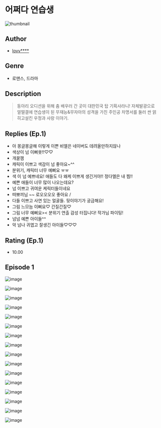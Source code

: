 # 어쩌다 연습생
![thumbnail](https://image-comic.pstatic.net/user_contents_data/challenge_comic/2023/05/25/353686/upload_3919036816030709808_480x623.jpeg)

## Author
- [lovv****](https://comic.naver.com/artistTitle?id=353686)

## Genre
- 로맨스, 드라마

## Description
> 동아리 오디션을 위해 춤 배우러 간 곳이 대한민국 탑 기획사라니! 자체발광으로 얼떨결에 연습생이 된 무재능&무자아의 성격을 가진 주인공 차명서를 둘러 싼 얽히고설킨 우정과 사랑 이야기.

## Replies (Ep.1)
- 아 몽글몽글해 이렇게 이쁜 비엘은 네이버도 데려올만하지않나
- 색상이 넘 이뻐욧!!♡♡
- 개꿀잼
- 캐릭이 이쁘고 색감이 넘 좋아요~^^
- 분위기, 캐릭터 너무 예뻐요 ㅠㅠ
- 색 이 넘 예쁘네요! 애들도 다 왜케 이쁘게 생긴거야!! 정다엘은 내 찜!!
- 예쁜 애들이 너무 많이 나오는데요?
- 넘 이쁘고 귀여운 케릭터들이네요
- 떠뽀끼님 ~~ 로오오오오 좋아요 /
- 다들 이쁘고 사연 있는 얼굴들. 뒷이야기가 궁금해요!
- 그림 느므늠 이뻐요♡ 간질간질♡
- 그림 너무 예뻐요>< 분위기 연출 감성 터집니다! 작가님 파이팅!
- 넘넘 예쁜 아이들^^
- 악 넘나 귀엽고 잘생긴 아이들♡♡♡

## Rating (Ep.1)
- 10.00

## Episode 1
![image](https://image-comic.pstatic.net/user_contents_data/challenge_comic/2023/05/25/353686/upload_3760840151768772708.jpeg)

![image](https://image-comic.pstatic.net/user_contents_data/challenge_comic/2023/05/25/353686/upload_7363774838577979747.jpeg)

![image](https://image-comic.pstatic.net/user_contents_data/challenge_comic/2023/05/25/353686/upload_3703138877517805923.jpeg)

![image](https://image-comic.pstatic.net/user_contents_data/challenge_comic/2023/05/25/353686/upload_7149805464109475173.jpeg)

![image](https://image-comic.pstatic.net/user_contents_data/challenge_comic/2023/05/25/353686/upload_3558180367543712051.jpeg)

![image](https://image-comic.pstatic.net/user_contents_data/challenge_comic/2023/05/25/353686/upload_4121466991324258916.jpeg)

![image](https://image-comic.pstatic.net/user_contents_data/challenge_comic/2023/05/25/353686/upload_3546922463607939379.jpeg)

![image](https://image-comic.pstatic.net/user_contents_data/challenge_comic/2023/05/25/353686/upload_3703143296213921894.jpeg)

![image](https://image-comic.pstatic.net/user_contents_data/challenge_comic/2023/05/25/353686/upload_7293071833500693093.jpeg)

![image](https://image-comic.pstatic.net/user_contents_data/challenge_comic/2023/05/25/353686/upload_7305742833101988195.jpeg)

![image](https://image-comic.pstatic.net/user_contents_data/challenge_comic/2023/05/25/353686/upload_7077463315600007990.jpeg)

![image](https://image-comic.pstatic.net/user_contents_data/challenge_comic/2023/05/25/353686/upload_4049637880198936624.jpeg)

![image](https://image-comic.pstatic.net/user_contents_data/challenge_comic/2023/05/25/353686/upload_3702350540512506933.jpeg)

![image](https://image-comic.pstatic.net/user_contents_data/challenge_comic/2023/05/25/353686/upload_3486458121048699702.jpeg)

![image](https://image-comic.pstatic.net/user_contents_data/challenge_comic/2023/05/25/353686/upload_4122824883856226105.jpeg)

![image](https://image-comic.pstatic.net/user_contents_data/challenge_comic/2023/05/25/353686/upload_7377848789290596705.jpeg)
